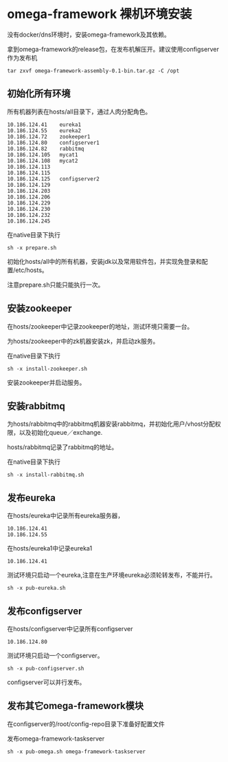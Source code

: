 # omega-framework 裸机环境安装
没有docker/dns环境时，安装omega-framework及其依赖。

拿到omega-framework的release包，在发布机解压开。建议使用configserver作为发布机


```
tar zxvf omega-framework-assembly-0.1-bin.tar.gz -C /opt
```

##  初始化所有环境

所有机器列表在hosts/all目录下，通过人肉分配角色。

```
10.186.124.41    eureka1
10.186.124.55    eureka2
10.186.124.72    zookeeper1
10.186.124.80    configserver1
10.186.124.82    rabbitmq
10.186.124.105   mycat1
10.186.124.108   mycat2
10.186.124.113
10.186.124.115
10.186.124.125   configserver2
10.186.124.129
10.186.124.203
10.186.124.206
10.186.124.229
10.186.124.230
10.186.124.232
10.186.124.245

```

在native目录下执行
```
sh -x prepare.sh
```
初始化hosts/all中的所有机器，安装jdk以及常用软件包，并实现免登录和配置/etc/hosts。





注意prepare.sh只能只能执行一次。

## 安装zookeeper

在hosts/zookeeper中记录zookeeper的地址，测试环境只需要一台。

为hosts/zookeeper中的zk机器安装zk，并启动zk服务。


在native目录下执行
```
sh -x install-zookeeper.sh
```

安装zookeeper并启动服务。


## 安装rabbitmq

为hosts/rabbitmq中的rabbitmq机器安装rabbitmq，并初始化用户/vhost分配权限，以及初始化queue／exchange.

hosts/rabbitmq记录了rabbitmq的地址。

在native目录下执行
```
sh -x install-rabbitmq.sh
```


## 发布eureka

在hosts/eureka中记录所有eureka服务器，
```
10.186.124.41
10.186.124.55
```

在hosts/eureka1中记录eureka1
```
10.186.124.41
```


测试环境只启动一个eureka,注意在生产环境eureka必须轮转发布，不能并行。

```
sh -x pub-eureka.sh
```

## 发布configserver

在hosts/configserver中记录所有configserver
```
10.186.124.80

```

测试环境只启动一个configserver。

```
sh -x pub-configserver.sh
```
configserver可以并行发布。


## 发布其它omega-framework模块

在configserver的/root/config-repo目录下准备好配置文件

发布omega-framework-taskserver
```
sh -x pub-omega.sh omega-framework-taskserver
```